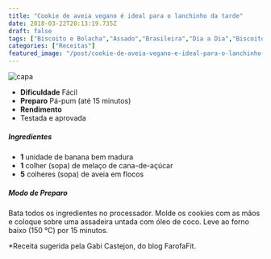 ```yaml
---
title: "Cookie de aveia vegano é ideal para o lanchinho da tarde"
date: 2018-03-22T20:13:19.735Z
draft: false
tags: ["Biscoito e Bolacha","Assado","Brasileira","Dia a Dia","Biscoito e bolacha"]
categories: ["Receitas"]
featured_image: "/post/cookie-de-aveia-vegano-e-ideal-para-o-lanchinho-da-tarde.71476a1c.jpg"
---
```


![capa](/post/cookie-de-aveia-vegano-e-ideal-para-o-lanchinho-da-tarde.71476a1c.jpg)

*   **Dificuldade** Fácil
*   **Preparo** Pá-pum (até 15 minutos)
*   **Rendimento**
*   Testada e aprovada
    

##### Ingredientes

*   **1** unidade de banana bem madura
*   **1** colher (sopa) de melaço de cana-de-açúcar
*   **5** colheres (sopa) de aveia em flocos

##### Modo de Preparo

Bata todos os ingredientes no processador. Molde os cookies com as mãos e coloque sobre uma assadeira untada com óleo de coco. Leve ao forno baixo (150 °C) por 15 minutos.

*Receita sugerida pela Gabi Castejon, do blog FarofaFit.
